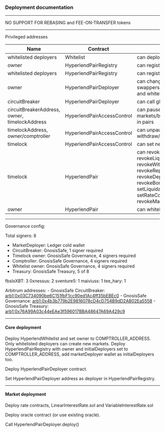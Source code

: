 ### Deployment documentation

---

NO SUPPORT FOR REBASING and FEE-ON-TRANSFER tokens

---

Privileged addresses

| Name      | Contract | Description |
| ----------- | ----------- | ----------- |
| whitelisted deployers | Whitelist  | can deploy new markets |
| owner | HyperlendPairRegistry | can register new pairs and change deployers | 
| whitelisted deployers | HyperlendPairRegistry | can register new pairs | 
| owner | HyperlendPairDeployer | can change deployment code for pairs, whitelisted swappers, timelock, registry, comptroller, circuit breaker and whitelist addresses|
| circuitBreaker | HyperlendPairDeployer | can call globalPause which pauses the pair contract |
| circuitBreakerAddress, owner, timelockAddress | HyperlendPairAccessControl | can pause markets/borrow/deposit/repay/withdraw/liquidate/interest in pairs | 
| timelockAddress, owner/comptroller | HyperlendPairAccessControl | can unpause, set borrow/deposit limit, pause withdraw/repay/liquidate/interest |
| timelock | HyperlendPairAccessControl | can set new circuitBreakerAddress |
| timelock | HyperlendPair | can revokeInterestAccessControl, revokeLiquidateAccessControl, revokeWithdrawAccessControl, revokeRepayAccessControl, revokeDepositAccessControl, revokeBorrowAccessControl, changeFee, setLiquidationFees, revokeLiquidationFeeSetter, setRateContract, revokeRateContractSetter, setMaxLTV, revokeMaxLTVSetter, setOracle, revokeOracleInfoSetter |
| owner | HyperlendPair | can whitelist swappers, withdrawFees |

---

Governance config:

Total signers: 8

- MarketDeployer: Ledger cold wallet
- CircuitBreaker: GnosisSafe, 1 signer required
- Timelock owner: GnosisSafe Governance, 4 signers required
- Comptroller: GnosisSafe Governance, 4 signers required
- Whitelist owner: GnosisSafe Governance, 4 signers required
- Treasury: GnosisSafe Treasury, 5 of 8

fbsloXBT: 3
0xnessus: 2
sventure5: 1
maiviuss: 1
tee_hary: 1

Arbitrum addresses:
    - GnosisSafe CircuitBreaker: [arb1:0x03C734090be6C151fbF1cc90ed1Ac4ff35bEBEc0](https://app.safe.global/home?safe=arb1:0x03C734090be6C151fbF1cc90ed1Ac4ff35bEBEc0)
    - GnosisSafe Governance: [arb1:0x4b3b779b2E9816078cD4cD754B9dD2AB02Ea5558](https://app.safe.global/home?safe=arb1:0x4b3b779b2E9816078cD4cD754B9dD2AB02Ea5558)
    - GnosisSafe Treasury: [arb1:0x76A99A03c44eEAe3f596017BBA48647A69A429c9](https://app.safe.global/home?safe=arb1:0x76A99A03c44eEAe3f596017BBA48647A69A429c9)

---

#### Core deployment

Deploy HyperlendWhitelist and set owner to COMPTROLLER_ADDRESS. Only whitelisted deployers can create new markets.
Deploy HyperlendPairRegistry with owner and initialDeployers set to COMPTROLLER_ADDRESS, add marketDeployer wallet as initialDeployers too.

Deploy HyperlendPairDeployer contract. 

Set HyperlendPairDeployer address as deployer in HyperlendPairRegistry.

---

#### Market deployment

Deploy rate contracts, LinearInterestRate.sol and VariableInterestRate.sol

Deploy oracle contract (or use existing oracle).

Call HyperlendPairDeployer.deploy()


